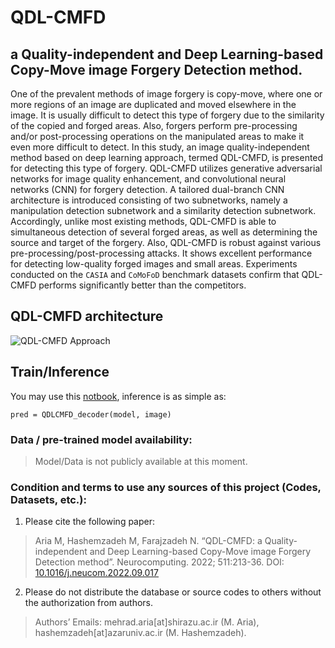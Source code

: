 # QDL-CMFD
## a Quality-independent and Deep Learning-based Copy-Move image Forgery Detection method.

One of the prevalent methods of image forgery is copy-move, where one or more regions of an image are duplicated and moved elsewhere in the image. It is usually difficult to detect this type of forgery due to the similarity of the copied and forged areas. Also, forgers perform pre-processing and/or post-processing operations on the manipulated areas to make it even more difficult to detect. In this study, an image quality-independent method based on deep learning approach, termed QDL-CMFD, is presented for detecting this type of forgery. QDL-CMFD utilizes generative adversarial networks for image quality enhancement, and convolutional neural networks (CNN) for forgery detection. A tailored dual-branch CNN architecture is introduced consisting of two subnetworks, namely a manipulation detection subnetwork and a similarity detection subnetwork. Accordingly, unlike most existing methods, QDL-CMFD is able to simultaneous detection of several forged areas, as well as determining the source and target of the forgery. Also, QDL-CMFD is robust against various pre-processing/post-processing attacks. It shows excellent performance for detecting low-quality forged images and small areas. Experiments conducted on the `CASIA` and `CoMoFoD` benchmark datasets confirm that QDL-CMFD performs significantly better than the competitors.

## QDL-CMFD architecture
![QDL-CMFD Approach](https://raw.githubusercontent.com/MehradAria/SR-DCMFD/main/Method.jpg)

## Train/Inference
You may use this [notbook](https://github.com/MehradAria/QDL-CMFD/blob/main/QDL-CMFD.ipynb), inference is as simple as:
```
pred = QDLCMFD_decoder(model, image)
```

### Data / pre-trained model availability:
> Model/Data is not publicly available at this moment.

### Condition and terms to use any sources of this project (Codes, Datasets, etc.):

1) Please cite the following paper:

> Aria M, Hashemzadeh M, Farajzadeh N. “QDL-CMFD: a Quality-independent and Deep Learning-based Copy-Move image Forgery Detection method”.
Neurocomputing. 2022; 511:213-36.
DOI: [10.1016/j.neucom.2022.09.017](https://doi.org/10.1016/j.neucom.2022.09.017)

2) Please do not distribute the database or source codes to others without the authorization from authors.

> Authors’ Emails: mehrad.aria[at]shirazu.ac.ir (M. Aria), hashemzadeh[at]azaruniv.ac.ir (M. Hashemzadeh).
